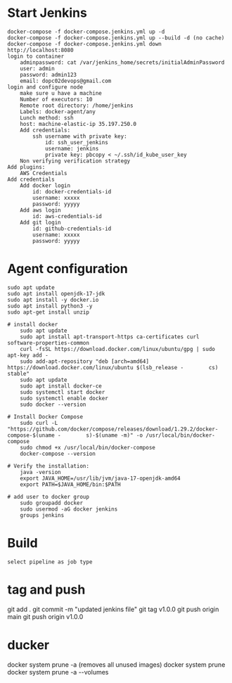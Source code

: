 
# Start Jenkins
    docker-compose -f docker-compose.jenkins.yml up -d
    docker-compose -f docker-compose.jenkins.yml up --build -d (no cache)
    docker-compose -f docker-compose.jenkins.yml down
    http://localhost:8080
    login to container 
        adminpassword: cat /var/jenkins_home/secrets/initialAdminPassword
        user: admin
        password: admin123
        email: dopc02devops@gmail.com
    login and configure node
        make sure u have a machine
        Number of executors: 10
        Remote root directory: /home/jenkins
        Labels: docker-agent/any
        Lunch method: ssh
        host: machine-elastic-ip 35.197.250.0
        Add credentials:
            ssh username with private key:
                id: ssh_user_jenkins
                username: jenkins
                private key: pbcopy < ~/.ssh/id_kube_user_key
        Non verifying verification strategy
    Add plugins:
        AWS Credentials
    Add credentials
        Add docker login
            id: docker-credentials-id
            username: xxxxx
            password: yyyyy
        Add aws login
            id: aws-credentials-id
        Add git login
            id: github-credentials-id
            username: xxxxx
            password: yyyyy
    

# Agent configuration
    sudo apt update
    sudo apt install openjdk-17-jdk
    sudo apt install -y docker.io
    sudo apt install python3 -y
    sudo apt-get install unzip

    # install docker
        sudo apt update
        sudo apt install apt-transport-https ca-certificates curl software-properties-common
        curl -fsSL https://download.docker.com/linux/ubuntu/gpg | sudo apt-key add -
        sudo add-apt-repository "deb [arch=amd64] https://download.docker.com/linux/ubuntu $(lsb_release -        cs) stable"
        sudo apt update
        sudo apt install docker-ce
        sudo systemctl start docker
        sudo systemctl enable docker
        sudo docker --version

    # Install Docker Compose
        sudo curl -L "https://github.com/docker/compose/releases/download/1.29.2/docker-compose-$(uname -        s)-$(uname -m)" -o /usr/local/bin/docker-compose
        sudo chmod +x /usr/local/bin/docker-compose
        docker-compose --version

    # Verify the installation:
        java -version
        export JAVA_HOME=/usr/lib/jvm/java-17-openjdk-amd64
        export PATH=$JAVA_HOME/bin:$PATH

    # add user to docker group
        sudo groupadd docker
        sudo usermod -aG docker jenkins
        groups jenkins

# Build
    select pipeline as job type

# tag and push
git add .
git commit -m "updated jenkins file"
git tag v1.0.0
git push origin main
git push origin v1.0.0

# ducker
docker system prune -a (removes all unused images)
docker system prune
docker system prune -a --volumes
